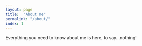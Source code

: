 ```yaml
---
layout: page
title:  "About me"
permalink: "/about/"
index: 1
---
```


Everything you need to know about me is here, to say...nothing!
